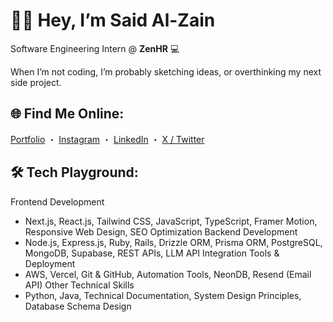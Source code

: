 # 🤙🏼 Hey, I’m Said Al-Zain


Software Engineering Intern @ **ZenHR** 💻

When I’m not coding, I’m probably sketching ideas, or overthinking my next side project.


## 🌐 Find Me Online:
[Portfolio](Said-mz.com) ・ [Instagram](https://instagram.com/feartfulz) ・ [LinkedIn](https://linkedin.com/in/said-mz) ・ [X / Twitter](https://x.com/saiid_mz)


## 🛠️ Tech Playground:

Frontend Development
- Next.js, React.js, Tailwind CSS, JavaScript, TypeScript, Framer Motion, Responsive Web Design, SEO Optimization
Backend Development
- Node.js, Express.js, Ruby, Rails, Drizzle ORM, Prisma ORM, PostgreSQL, MongoDB, Supabase, REST APIs, LLM API Integration
Tools & Deployment
- AWS, Vercel, Git & GitHub, Automation Tools, NeonDB, Resend (Email API)
Other Technical Skills
- Python, Java, Technical Documentation, System Design Principles, Database Schema Design

